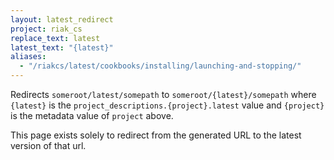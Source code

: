 ```yaml
---
layout: latest_redirect
project: riak_cs
replace_text: latest
latest_text: "{latest}"
aliases:
  - "/riakcs/latest/cookbooks/installing/launching-and-stopping/"
---
```


Redirects `someroot/latest/somepath` to `someroot/{latest}/somepath` 
where `{latest}` is the `project_descriptions.{project}.latest` value
and `{project}` is the metadata value of `project` above.

This page exists solely to redirect from the generated URL to the latest version of
that url.



